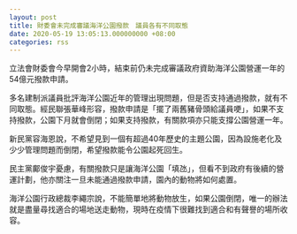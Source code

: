 ```yaml
---
layout: post
title: 財委會未完成審議海洋公園撥款　議員各有不同取態
date: 2020-05-19 13:05:13.000000000 +08:00
categories: rss
---
```


立法會財委會今早開會2小時，結束前仍未完成審議政府資助海洋公園營運一年的54億元撥款申請。

多名建制派議員批評海洋公園近年的管理出現問題，但是否支持通過撥款，就有不同取態。經民聯張華峰形容，撥款申請是「擺了兩舊豬骨頭給議員哽」，如果不支持撥款，公園下月就會倒閉；如果支持撥款，有關款項亦只能支撐公園營運一年。

新民黨容海恩說，不希望見到一個有超過40年歷史的主題公園，因為設施老化及少少管理問題而倒閉，希望撥款能令公園起死回生。

民主黨鄺俊宇憂慮，有關撥款只是讓海洋公園「填氹」，但看不到政府有後續的營運計劃，他亦關注一旦未能通過撥款申請，園內的動物將如何處置。

海洋公園行政總裁李繩宗說，不能簡單地將動物放生，如果公園倒閉，唯一的辦法就是盡量尋找適合的場地送走動物，現時在疫情下很難找到適合和有聲譽的場所收容。
